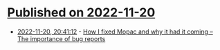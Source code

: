 # [Published on 2022-11-20](index.md)

* [2022-11-20, 20:41:12](https://news.ycombinator.com/item?id=33685043) - [How I fixed Mopac and why it had it coming – The importance of bug reports](https://omajoshi.com/blog/14/)
